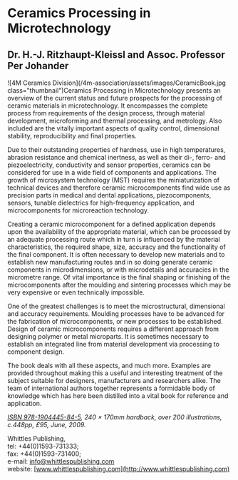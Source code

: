 # Ceramics Processing in Microtechnology

## Dr. H.-J. Ritzhaupt-Kleissl and Assoc. Professor Per Johander


![4M Ceramics Division](/4m-association/assets/images/CeramicBook.jpg class="thumbnail")Ceramics Processing in Microtechnology presents an overview of the current status and future prospects for the processing of ceramic materials in microtechnology. It encompasses the complete process from requirements of the design process, through material development, microforming and thermal processing, and metrology. Also included are the vitally important aspects of quality control, dimensional stability, reproducibility and final properties.  

Due to their outstanding properties of hardness, use in high temperatures, abrasion resistance and chemical inertness, as well as their di-, ferro- and piezoelectricity, conductivity and sensor properties, ceramics can be considered for use in a wide field of components and applications. The growth of microsystem technology (MST) requires the miniaturization of technical devices and therefore ceramic microcomponents find wide use as precision parts in medical and dental applications, piezocomponents, sensors, tunable dielectrics for high-frequency application, and microcomponents for microreaction technology.  

Creating a ceramic microcomponent for a defined application depends upon the availability of the appropriate material, which can be processed by an adequate processing route which in turn is influenced by the material characteristics, the required shape, size, accuracy and the functionality of the final component. It is often necessary to develop new materials and to establish new manufacturing routes and in so doing generate ceramic components in microdimensions, or with microdetails and accuracies in the micrometre range. Of vital importance is the final shaping or finishing of the microcomponents after the moulding and sintering processes which may be very expensive or even technically impossible.

One of the greatest challenges is to meet the microstructural, dimensional and accuracy requirements. Moulding processes have to be advanced for the fabrication of microcomponents, or new processes to be established. Design of ceramic microcomponents requires a different approach from designing polymer or metal microparts. It is sometimes necessary to establish an integrated line from material development via processing to component design. 

The book deals with all these aspects, and much more. Examples are provided throughout making this a useful and interesting treatment of the subject suitable for designers, manufacturers and researchers alike. The team of international authors together represents a formidable body of knowledge which has here been distilled into a vital book for reference and application.


*[ISBN 978-1904445-84-5](http://moo.whittlespublishing.com/whittles/item/4575 ), 240 × 170mm hardback, over 200 illustrations, c.448pp, £95, June, 2009.*

Whittles Publishing,  
tel: +44(0)1593-731333;  
fax: +44(0)1593-731400;  
e-mail: [info@whittlespublishing.com](mailto:info@whittlespublishing.com)  
website: [www.whittlespublishing.com](http://www.whittlespublishing.com)